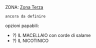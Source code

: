 ZONA: [Zona Terza](Zona%20Terza.md)

`ancora da definire`

opzioni papabili:
- ?) IL MACELLAIO con corde di salame
- ?) IL NICOTINICO 